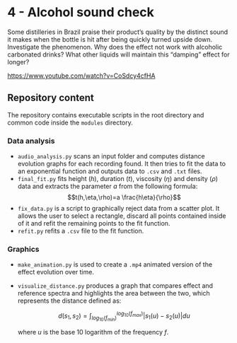 # 4 - Alcohol sound check

Some distilleries in Brazil praise their product’s quality by the distinct sound it makes when the bottle is hit after being quickly turned upside down. Investigate the phenomenon. Why does the effect not work with alcoholic carbonated drinks? What other liquids will maintain this “damping” effect for longer?

https://www.youtube.com/watch?v=CoSdcy4cfHA

## Repository content

The repository contains executable scripts in the root directory and common code inside the `modules` directory.

### Data analysis

-   `audio_analysis.py` scans an input folder and computes distance evolution graphs for each recording found. It then tries to fit the data to an exponential function and outputs data to `.csv` and `.txt` files.
-   `final_fit.py` fits height ($h$), duration ($t$), viscosity ($\eta$) and density ($\rho$) data and extracts the parameter $a$ from the following formula:
    $$t(h,\eta,\rho)=a \frac{h\eta}{\rho}$$
-   `fix_data.py` is a script to graphically reject data from a scatter plot. It allows the user to select a rectangle, discard all points contained inside of it and refit the remaining points to the fit function.
-   `refit.py` refits a `.csv` file to the fit function.

### Graphics

-   `make_animation.py` is used to create a `.mp4` animated version of the effect evolution over time.
-   `visualize_distance.py` produces a graph that compares effect and reference spectra and highlights the area between the two, which represents the distance defined as:

    $$d(s_1, s_2) = \int_{log_{10}(f_{min})}^{log_{10}(f_{max})}\left| s_1(u) - s_2(u) \right| du$$

    where $u$ is the base 10 logarithm of the frequency $f$.
